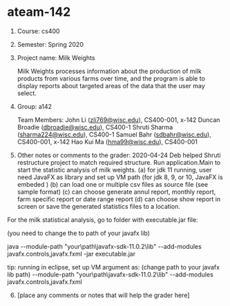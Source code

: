 # ateam-142

1. Course: cs400
2. Semester: Spring 2020
3. Project name: Milk Weights

    Milk Weights processes information about the production of milk products from various farms over time, and the program is able to display reports about targeted areas of the data that the user may select. 
    
4. Group: a142

    Team Members:
    John Li (zli769@wisc.edu), CS400-001, x-142
    Duncan Broadie (dbroadie@wisc.edu), CS400-1
    Shruti Sharma (sharma224@wisc.edu), CS400-1
    Samuel Bahr (sdbahr@wisc.edu), CS400-001, x-142
    Hao Kui Ma (hma99@wisc.edu), CS400-001
    
    
5. Other notes or comments to the grader:
    2020-04-24 Deb helped Shruti restructure project to match required structure.
    Run application.Main to start the statistic analysis of milk weights.
    (a) for jdk 11 running, user need JavaFX as library and set up VM path (for jdk 8, 9, or 10, JavaFX is embeded )
    (b) can load one or multiple csv files as source file (see sample format)
    (c) can choose generate annul report, monthly report, farm specific report or date range report
    (d) can choose show report in screen or save the generated statistics files to a location.

For the milk statistical analysis, go to folder with executable.jar file:

(you need to change the to path of your javafx lib)

java --module-path "your\path\javafx-sdk-11.0.2\lib" --add-modules javafx.controls,javafx.fxml -jar executable.jar
 

tip: running in eclipse, set up VM argument as: (change path to your javafx lib path)
--module-path "your\path\javafx-sdk-11.0.2\lib" --add-modules javafx.controls,javafx.fxml

6.  [place any comments or notes that will help the grader here]

